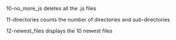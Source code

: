 10-no_more_js
deletes all the .js files 

11-directories
counts the number of directories and sub-directories

12-newest_files
displays the 10 newest files
